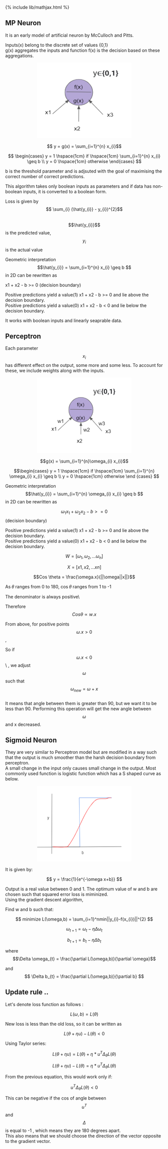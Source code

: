 {% include lib/mathjax.html %}

## MP Neuron
It is an early model of artificial neuron by McCulloch and Pitts.

Inputs(x) belong to the discrete set of values {0,1}\
g(x) aggregates the inputs and function f(x) is the decision based on these aggregations.

<p align="center"><img src="../img/MPNeuron.png" width="300px" height="240px"></p>

$$ y = g(x) = \sum_{i=1}^{n} x_{i}$$

$$
\begin{cases}
y = 1 \hspace{1cm} if \hspace{1cm} \sum_{i=1}^{n} x_{i} \geq b \\
y = 0 \hspace{1cm}  otherwise
\end{cases}
$$

b is the threshold parameter and is adjsuted with the goal of maximising the correct number of correct predictions.

This algorithm takes only boolean inputs as parameters and if  data has non-boolean inputs, it is converted to a boolean form.

Loss is given by $$ \sum_{i} (\hat{y_{i}} - y_{i})^{2}$$\
$$\hat{y_{i}}$$ is the predicted value, \
$$y_{i} $$ is the actual value
	
Geometric interpretation \
$$\hat{y_{i}} =  \sum_{i=1}^{n} x_{i} \geq b $$ in 2D can be rewritten as

x1 + x2 - b >= 0 (decision boundary)

Positive predictions yield a value(1) x1 + x2 - b >= 0 and lie above the decision boundary.\
Positive predictions yield a value(0) x1 + x2 - b < 0 and lie below the decision boundary.

It works with boolean inputs and linearly seaprable data.

## Perceptron

Each parameter $$x_{i}$$ has different effect on the output, some more and some less. To account for these, we include weights along with the inputs.

<p align="center"><img src="../img/Perceptron.png" width="300px" height="240px"></p>

$$g(x) = \sum_{i=1}^{n}\omega_{i} x_{i}$$

$$\begin{cases}
y = 1 \hspace{1cm} if \hspace{1cm} \sum_{i=1}^{n} \omega_{i} x_{i} \geq b \\
y = 0 \hspace{1cm} otherwise
\end {cases}
$$

Geometric interpretation \
$$\hat{y_{i}} =  \sum_{i=1}^{n} \omega_{i} x_{i} \geq b $$ in 2D can be rewritten as

$$\omega_{1} x_{1} + \omega_{2} x_{2} - b >= 0 $$ (decision boundary)

Positive predictions yield a value(1) x1 + x2 - b >= 0 and lie above the decision boundary.\
Positive predictions yield a value(0) x1 + x2 - b < 0 and lie below the decision boundary.

$$W = [\omega_{1}, \omega_{2}, … \omega_{n}]$$

$$X = [x1, x2, … xn]$$

$$Cos \theta = \frac{\omega.x}{||\omega||x||}$$

As 𝜃 ranges from 0 to 180, cos 𝜃 ranges from 1 to -1

The denominator is always positive\

Therefore $$Cos \theta  ∝  w.x $$

From above, for positive points $$\omega.x > 0 $$ ,

So if  $$\omega.x < 0$$\ ,
we adjust $$\omega$$ such that $$\omega_{new} = \omega+x $$\
It means that angle between them is greater than 90, but we want it to be less than 90. Performing this operation will get the new angle between $$\omega$$ and x decreased.

## Sigmoid Neuron 

They are very similar to Perceptron model but are modified in a way such that the output is much smoother than the harsh decision boundary from perceptron.\
A small change in the input only causes small change in the output. Most commonly used function is logistic function which has a S shaped curve as below.

<p align="center"><img src="../img/SigmoidNeuron.png" width="300px" height="240px"></p>

It is given by:

$$ y = \frac{1}{e^{-\omega x+b}} $$

Output is a real value between 0 and 1. The optimum value of w and b are chosen such that squared error loss is miminized.\
Using the gradient descent algorithm,

Find w and b such that:

$$ minimize  L(\omega,b) = \sum_{i=1}^nmin||y_{i}-f(x_{i})||^{2} $$

$$ \omega_{t+1} = \omega_{t} -\eta \Delta \omega_{t}$$

$$ b_{t+1} = b_{t}-\eta \Delta b_{t}$$

where $$\Delta \omega_{t} = \frac{\partial L(\omega,b)}{\partial \omega}$$

and $$ \Delta b_{t} = \frac{\partial L(\omega,b)}{\partial b} $$

## Update rule ..

Let's denote loss function as follows :

 $$ L(\omega,b) =  L(\theta) $$
 
 New loss is less than the old loss, so it can be written as
 
 $$L(\theta + \eta u) -  L(\theta) < 0 $$
 
  Using Taylor series:
 
 $$L(\theta + \eta u ) = L(\theta) + \eta * u^{T} \Delta_{\theta} L(\theta)$$
 
  $$L(\theta + \eta u ) - L(\theta) = \eta * u^{T} \Delta_{\theta} L(\theta)$$
 
 From the previous equation, this would work only if:
 
 $$u^{T} \Delta_{\theta} L(\theta)<0 $$
 
This can be negative if the cos of angle between $$u^{T}$$ and $$\Delta$$ is equal to -1 , which means they are 180 degrees apart.\
This also means that we should choose the direction of the vector opposite to the gradient vector.

 
 
